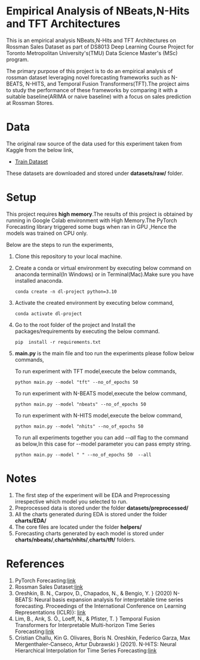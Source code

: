# Empirical Analysis of NBeats,N-Hits and TFT Architectures

This is an empirical analysis NBeats,N-Hits and TFT Architectures on Rossman Sales Dataset as part of DS8013 Deep Learning Course Project for Toronto Metropolitan University's(TMU) Data Science Master's (MSc) program.

The primary purpose of this project is to do an empirical analysis of rossman dataset leveraging novel forecasting frameworks such as N-BEATS, N-HITS, and Temporal Fusion Transformers(TFT).The project aims to study the performance of these frameworks by comparing it with a suitable baseline(ARIMA or naive baseline) with a focus on sales prediction at Rossman Stores.

# Data

The original raw source of the data used for this experiment taken from Kaggle from the below link,

* [Train Dataset](https://www.kaggle.com/competitions/rossmann-store-sales/data)

These datasets are downloaded and stored under **datasets/raw/** folder.

# Setup

This project requires **high memory**.The results of this project is obtained by running in Google Colab environment with High Memory.The PyTorch Forecasting library triggered some bugs when ran in GPU ,Hence the models was trained on CPU only.

Below are the steps to run the experiments,

1. Clone this repository to your local machine.
2. Create a conda or virtual environment by executing below command on anaconda terminal(In Windows) or in Terminal(Mac).Make sure you have installed anaconda.
   ```
   conda create -n dl-project python=3.10
   ```
3. Activate the created environment by executing below command,
   ```
   conda activate dl-project
   ```
4. Go to the root folder of the project and Install the packages/requirements by executing the below command.
   ```
   pip  install -r requirements.txt
   ```
5. **main.py** is the main file and too run the experiments please follow below commands,
   
   To run experiment with TFT model,execute the below commands,
   ```
   python main.py --model "tft" --no_of_epochs 50  
   ```
   To run experiment with N-BEATS model,execute the below command,
   ```
   python main.py --model "nbeats" --no_of_epochs 50  
   ```
   To run experiment with N-HITS model,execute the below command,
   ```
   python main.py --model "nhits" --no_of_epochs 50  
   ```
   To run all experiments together you can add *--all* flag to the command as below,In this case for --model parameter you can pass empty string.
   ```
   python main.py --model " " --no_of_epochs 50  --all
   ```

# Notes
1. The first step of the experiment will be EDA and Preprocessing irrespective which model you selected to run.
2. Preprocessed data is stored under the folder **datasets/preprocessed/**
3. All the charts generated during EDA is stored under the folder **charts/EDA/**
4. The core files are located under the folder **helpers/**
5. Forecasting charts generated by each model is stored under **charts/nbeats/**,**charts/nhits/**,**charts/tft/** folders.

# References

1. PyTorch Forecasting:[link](https://pytorch-forecasting.readthedocs.io/en/stable/index.html)
2. Rossman Sales Dataset:[link](https://www.kaggle.com/competitions/rossmann-store-sales/data)
3. Oreshkin, B. N., Carpov, D., Chapados, N., \& Bengio, Y.  } (2020) N-BEATS: Neural basis expansion analysis for interpretable time series forecasting. Proceedings of the International Conference on Learning Representations (ICLR)}: [link](https://arxiv.org/abs/1905.10437)
4. Lim, B., Arık, S. Ö., Loeff, N., \& Pfister, T.  } Temporal Fusion Transformers for Interpretable Multi-horizon Time Series Forecasting:[link](https://arxiv.org/abs/1912.09363)
5. Cristian Challu, Kin G. Olivares, Boris N. Oreshkin, Federico Garza, Max Mergenthaler-Canseco, Artur Dubrawski } (2021). N-HiTS: Neural Hierarchical Interpolation for Time Series Forecasting:[link](https://arxiv.org/abs/2201.12886)

